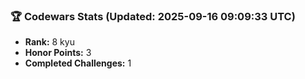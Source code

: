 ### 🏆 Codewars Stats (Updated: 2025-09-16 09:09:33 UTC)

- **Rank:** 8 kyu
- **Honor Points:** 3
- **Completed Challenges:** 1

